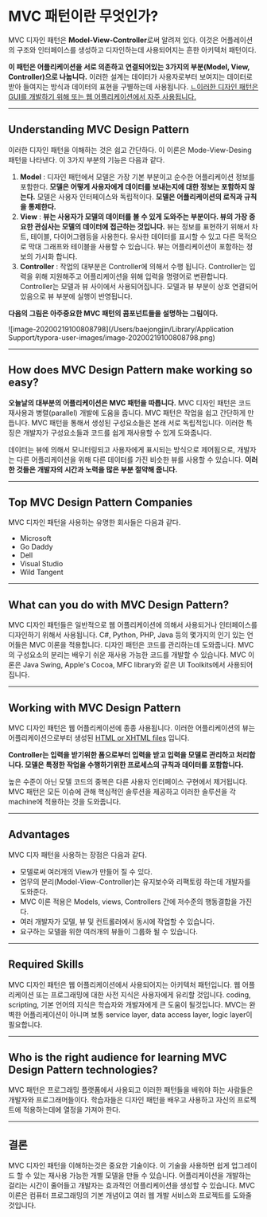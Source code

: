 # MVC 패턴이란 무엇인가?

MVC 디자인 패턴은 **Model-View-Controller**로써 알려져 있다. 이것은 어플레이션의 구조와 인터페이스를 생성하고 디자인하는데 사용되어지는 흔한 아키텍처 패턴이다.

**이 패턴은 어플리케이션을 서로 의존하고 연결되어있는 3가지의 부분(Model, View, Controller)으로 나눕니다.** 이러한 설계는 데이터가 사용자로부터 보여지는 데이터로 받아 들여지는 방식과 데이터의 표현을 구별하는데 사용됩니다. <u>ㄴ이러한 디자인 패턴은 GUI를 개발하기 위해 또는 웹 어플리케이션에서 자주 사용됩니다.</u>

---

## Understanding MVC Design Pattern

이러한 디자인 패턴을 이해하는 것은 쉽고 간단하다. 이 이론은 Mode-View-Desing 패턴을 나타낸다. 이 3가지 부분의 기능은 다음과 같다.

1. **Model** : 디자인 패턴에서 모델은 가장 기본 부분이고 순수한 어플리케이션 정보를 포함한다. **모델은 어떻게 사용자에게 데이터를 보내는지에 대한 정보는 포함하지 않는다.** 모델은 사용자 인터페이스와 독립적이다. **모델은 어플리케이션의 로직과 규칙을 통제한다.**
2. **View** : **뷰는 사용자가 모델의 데이터를 볼 수 있게 도와주는 부분이다. 뷰의 가장 중요한 관심사는 모델의 데이터에 접근하는 것입니다.** 뷰는 정보를 표현하기 위해서 차트, 테이블, 다이어그램등을 사용한다. 유사한 데이터를 표시할 수 있고 다른 목적으로 막대 그래프와 테이블을 사용할 수 있습니다. 뷰는 어플리케이션이 포함하는 정보의 가시화 합니다.
3. **Controller** : 작업의 대부분은 Controller에 의해서 수행 됩니다. Controller는 입력을 위해 지원해주고 어플리케이션을 위해 입력을 명령어로 변환합니다. Controller는 모델과 뷰 사이에서 사용되어집니다. 모델과 뷰 부분이 상호 연결되어 있음으로 뷰 부분에 실행이 반영됩니다.

**다음의 그림은 아주중요한 MVC 패턴의 콤포넌트들을 설명하는 그림이다.**

![image-20200219100808798](/Users/baejongjin/Library/Application Support/typora-user-images/image-20200219100808798.png)

---

## How does MVC Design Pattern make working so easy?

 **오늘날의 대부분의 어플리케이션은 MVC 패턴을 따릅니다.** MVC 디자인 패턴은 코드 재사용과 병렬(parallel) 개발에 도움을 줍니다. MVC 패턴은 작업을 쉽고 간단하게 만듭니다. MVC 패턴을 통해서 생성된 구성요소들은 본래 서로 독립적입니다. 이러한 특징은 개발자가 구성요소들과 코드를 쉽게 재사용할 수 있게 도와줍니다.

데이터는 뷰에 의해서 모니터링되고 사용자에게 표시되는 방식으로 제어됨으로, 개발자는 다른 어플리케이션을 위해 다른 데이터를 가진 비슷한 뷰를 사용할 수 있습니다. **이러한 것들은 개발자의 시간과 노력을 많은 부분 절약해 줍니다.**

---

## Top MVC Design Pattern Companies

MVC 디자인 패턴을 사용하는 유명한 회사들은 다음과 같다.

- Microsoft
- Go Daddy
- Dell
- Visual Studio
- Wild Tangent

---

## What can you do with MVC Design Pattern?

MVC 디자인 패턴들은 일반적으로 웹 어플리케이션에 의해서 사용되거나 인터페이스를 디자인하기 위해서 사용됩니다. C#, Python, PHP, Java 등의 몇가지의 인기 있는 언어들은 MVC 이론을 적용합니다. 디자인 패턴은 코드를 관리하는데 도와줍니다. MVC의 구성요소의 분리는 배우기 쉬운 재사용 가능한 코드를 개발할 수 있습니다. MVC 이론은 Java Swing, Apple's Cocoa, MFC library와 같은 UI Toolkits에서 사용되어집니다.

---

## Working with MVC Design Pattern

MVC 디자인 패턴은 웹 어플리케이션에 종종 사용됩니다. 이러한 어플리케이션의 뷰는 어플리케이션으로부터 생성된 <u>HTML or XHTML files</u> 입니다.

**Controller는 입력을 받기위한 폼으로부터 입력을 받고 입력을 모델로 관리하고 처리합니다. 모델은 특정한 작업을 수행하기위한 프로세스의 규칙과 데이터를 포함합니다.**

높은 수준이 아닌 모델 코드의 중복은 다른 사용자 인터페이스 구현에서 제거됩니다. MVC 패턴은 모든 이슈에 관해 핵심적인 솔루션을 제공하고 이러한 솔루션을 각 machine에 적용하는 것을 도와줍니다.

---

## Advantages

MVC 디자 패턴을 사용하는 장점은 다음과 같다.

- 모델로써 여러개의 View가 만들어 질 수 있다.
- 업무의 분리(Model-View-Controller)는 유지보수와 리팩토링 하는데 개발자를 도와준다.
- MVC 이론 적용은 Models, views, Controllers 간에 저수준의 행동결합을 가진다.
- 여러 개발자가 모델, 뷰 및 컨트롤러에서 동시에 작업할 수 있습니다.
- 요구하는 모델을 위한 여러개의 뷰들이 그룹화 될 수 있습니다.

---

## Required Skills

MVC 디자인 패턴은 웹 어플리케이션에서 사용되어지는 아키텍처 패턴입니다. 웹 어플리케이션 또는 프로그래밍에 대한 사전 지식은 사용자에게 유리할 것입니다. coding, scripting, 기본 언어의 지식은 학습자와 개발자에게 큰 도움이 될것입니다. MVC는 완벽한 어플리케이션이 아니며 보통 service layer, data access layer, logic layer이 필요합니다.

---

## Who is the right audience for learning MVC Design Pattern technologies?

MVC 패턴은 프로그래밍 플랫폼에서 사용되고 이러한 패턴들을 배워야 하는 사람들은 개발자와 프로그래머들이다. 학습자들은 디자인 패턴을 배우고 사용하고 자신의 프로젝트에 적용하는데에 열정을 가져야 한다.

---

## 결론

MVC 디자인 패턴을 이해하는것은 중요한 기술이다. 이 기술을 사용하면 쉽게 업그레이드 할 수 있는 재사용 가능한 개별 모델을 만들 수 있습니다. 어플리케이션을 개발하는 걸리는 시간이 줄어들고 개발자는 효과적인 어플리케이션을 생성할 수 있습니다. MVC 이론은 컴퓨터 프로그래밍의 기본 개념이고 여러 웹 개발 서비스와 프로젝트를 도와줄 것입니다.









































